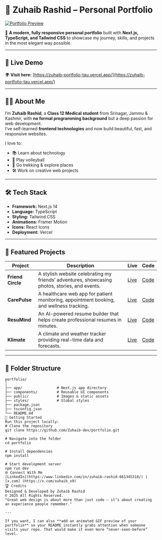 # 🌟 Zuhaib Rashid – Personal Portfolio

[![Portfolio Preview](https://zuhaib-portfolio-tau.vercel.app/SC.png)](https://zuhaib-portfolio-tau.vercel.app/)

🚀 **A modern, fully responsive personal portfolio** built with **Next.js, TypeScript, and Tailwind CSS** to showcase my journey, skills, and projects in the most elegant way possible.

---

## 🔗 Live Demo
🌍 **Visit here:** [https://zuhaib-portfolio-tau.vercel.app/](https://zuhaib-portfolio-tau.vercel.app/)

---

## 👨‍💻 About Me

I’m **Zuhaib Rashid**, a **Class 12 Medical student** from Srinagar, Jammu & Kashmir, with **no formal programming background** but a deep passion for web development.  
I’ve self-learned **frontend technologies** and now build beautiful, fast, and responsive websites.  

I love to:  
- 📚 Learn about technology  
- 🏐 Play volleyball  
- 🥾 Go trekking & explore places  
- 🛠️ Work on creative web projects  

---

## 🛠️ Tech Stack

- **Framework:** Next.js 14
- **Language:** TypeScript
- **Styling:** Tailwind CSS
- **Animations:** Framer Motion
- **Icons:** React Icons
- **Deployment:** Vercel

---

## 💼 Featured Projects

| Project | Description | Live | Code |
|---------|-------------|------|------|
| **Friend Circle** | A stylish website celebrating my friends’ adventures, showcasing photos, stories, and events. | [Live](https://zuhaib-dev.github.io/Friend-circle/index.html) | [Code](https://github.com/Zuhaib-dev/Friend-circle) |
| **CarePulse** | A healthcare web app for patient monitoring, appointment booking, and wellness tracking. | [Live](https://hms-seven-green.vercel.app/) | [Code](https://github.com/Zuhaib-dev/HMS) |
| **ResuMind** | An AI-powered resume builder that helps create professional resumes in minutes. | [Live](https://resumind-ebon.vercel.app/) | [Code](https://github.com/Zuhaib-dev/resuming) |
| **Klimate** | A climate and weather tracker providing real-time data and forecasts. | [Live](https://kilamate.netlify.app/) | [Code](http://github.com/zuhaib-dev/Kilamate) |

---

## 📂 Folder Structure

```plaintext
portfolio/
│
├── app/                # Next.js app directory
├── components/         # Reusable UI components
├── public/             # Images & static assets
├── styles/             # Global styles
├── package.json
├── tsconfig.json
└── README.md
🚀 Getting Started
Run this project locally:
# Clone the repository
git clone https://github.com/Zuhaib-dev/portfolio.git

# Navigate into the folder
cd portfolio

# Install dependencies
npm install

# Start development server
npm run dev
🌐 Connect With Me
[LinkedIn](https://www.linkedin.com/in/zuhaib-rashid-661345318/) | [x.com] (https://x.com/xuhaib_x9)
🏆 Credits
Designed & Developed by Zuhaib Rashid
© 2025 All Rights Reserved.
"Great web design is about more than just code — it’s about creating an experience people remember."

---

If you want, I can also **add an animated GIF preview of your portfolio** so your README instantly grabs attention when someone visits your repo. That would make it even more “never-seen-before” level.

